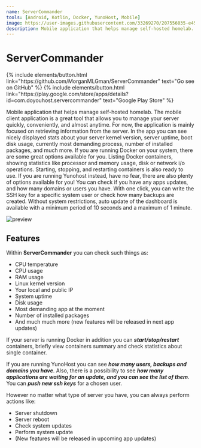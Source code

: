 ```yaml
---
name: ServerCommander
tools: [Android, Kotlin, Docker, YunoHost, Mobile]
image: https://user-images.githubusercontent.com/33269270/207556035-e45db8a6-45f2-4a95-b8ab-77b6893356d3.png
description: Mobile application that helps manage self-hosted homelab.
---
```


# ServerCommander
<p class="text-left">
{% include elements/button.html link="https://github.com/MorganMLGman/ServerCommander" text="Go see on GitHub" %}
{% include elements/button.html link="https://play.google.com/store/apps/details?id=com.doyouhost.servercommander" text="Google Play Store" %}
</p>

<p class="text-justify">
Mobile application that helps manage self-hosted homelab. The mobile client application is a great tool that allows you to manage your server quickly, conveniently, and almost anytime. For now, the application is mainly focused on retrieving information from the server. In the app you can see nicely displayed stats about your server kernel version, server uptime, boot disk usage, currently most demanding process, number of installed packages, and much more. If you are running Docker on your system, there are some great options available for you. Listing Docker containers, showing statistics like processor and memory usage, disk or network i/o operations. Starting, stopping, and restarting containers is also ready to use. If you are running Yunohost instead, have no fear, there are also plenty of options available for you! You can check if you have any apps updates, and how many domains or users you have. With one click, you can write the SSH key for a specific system user or check how many backups are created. Without system restrictions, auto update of the dashboard is available with a minimum period of 10 seconds and a maximum of 1 minute.
</p>


![preview](https://user-images.githubusercontent.com/33269270/207556035-e45db8a6-45f2-4a95-b8ab-77b6893356d3.png)

## Features

Within **ServerCommander** you can check such things as:
- CPU temperature
- CPU usage
- RAM usage
- Linux kernel version
- Your local and public IP
- System uptime
- Disk usage
- Most demanding app at the moment
- Number of installed packages
- And much much more (new features will be released in next app updates)

If your server is running Docker in addition you can _**start/stop/restart**_ containers, briefly view containers summary and check statistics about single container.

If you are running YunoHost you can see _**how many users, backups and domains you have**_. Also, there is a possibility to see _**how many applications are waiting for an update, and you can see the list of them**_. You can _**push new ssh keys**_ for a chosen user.

However no matter what type of server you have, you can always perform actions like:
- Server shutdown
- Server reboot
- Check system updates
- Perform system update
- (New features will be released in upcoming app updates)

